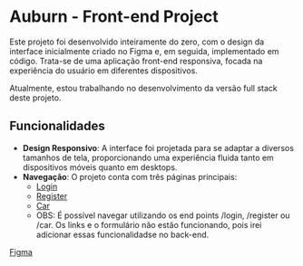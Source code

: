 # Auburn - Front-end Project

Este projeto foi desenvolvido inteiramente do zero, com o design da interface inicialmente criado no Figma e, em seguida, implementado em código. Trata-se de uma aplicação front-end responsiva, focada na experiência do usuário em diferentes dispositivos.

Atualmente, estou trabalhando no desenvolvimento da versão full stack deste projeto.

## Funcionalidades

-   **Design Responsivo**: A interface foi projetada para se adaptar a diversos tamanhos de tela, proporcionando uma experiência fluida tanto em dispositivos móveis quanto em desktops.
-   **Navegação**: O projeto conta com três páginas principais:
    -   [Login](https://aronbarbosag.github.io/auburn/login)
    -   [Register](https://aronbarbosag.github.io/auburn/register)
    -   [Car](https://aronbarbosag.github.io/auburn/car)
    -   OBS: É possível navegar utilizando os end points /login, /register ou /car. Os links e o formulário não estão funcionando, pois irei adicionar essas funcionalidadse no back-end.

[Figma](https://www.figma.com/design/n5HHhTWXarJDbv7LTQlpm8/oficina-carro?node-id=2535-236&t=XjaZFzLCm62ocd1f-1)
